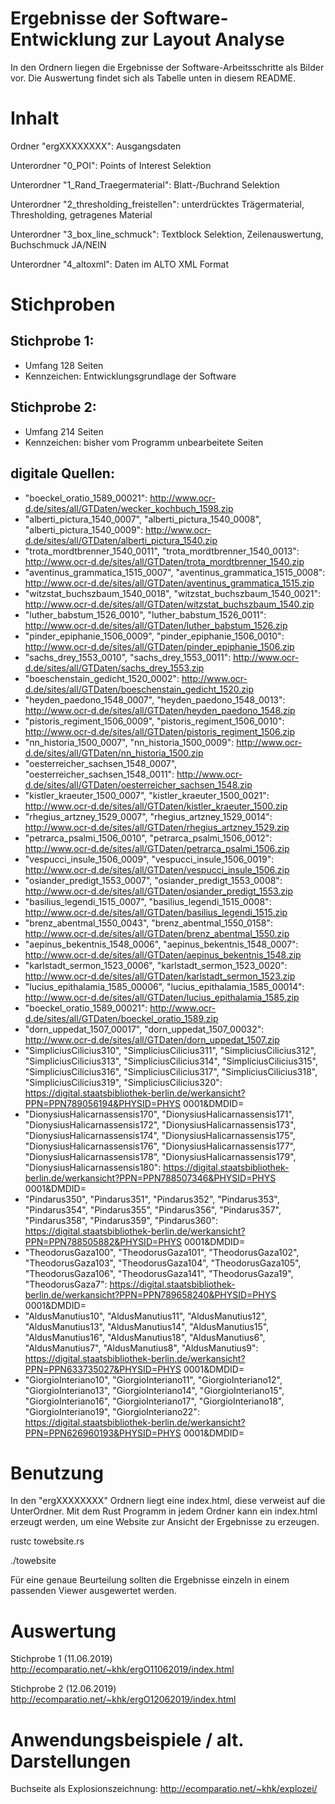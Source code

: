 # Ergebnisse der Software-Entwicklung zur Layout Analyse
In den Ordnern liegen die Ergebnisse der Software-Arbeitsschritte als Bilder vor. Die Auswertung findet sich als Tabelle unten in diesem README.

# Inhalt
Ordner "ergXXXXXXXX": Ausgangsdaten

Unterordner "0_POI": Points of Interest Selektion

Unterordner "1_Rand_Traegermaterial": Blatt-/Buchrand Selektion

Unterordner "2_thresholding_freistellen": unterdrücktes Trägermaterial, Thresholding, getragenes Material

Unterordner "3_box_line_schmuck": Textblock Selektion, Zeilenauswertung, Buchschmuck JA/NEIN

Unterordner "4_altoxml": Daten im ALTO XML Format

# Stichproben

## Stichprobe 1: 
  - Umfang 128 Seiten
  - Kennzeichen: Entwicklungsgrundlage der Software
    
## Stichprobe 2:
  - Umfang 214 Seiten
  - Kennzeichen: bisher vom Programm unbearbeitete Seiten
  
## digitale Quellen:
- "boeckel_oratio_1589_00021": http://www.ocr-d.de/sites/all/GTDaten/wecker_kochbuch_1598.zip
- "alberti_pictura_1540_0007", "alberti_pictura_1540_0008", "alberti_pictura_1540_0009": http://www.ocr-d.de/sites/all/GTDaten/alberti_pictura_1540.zip
- "trota_mordtbrenner_1540_0011", "trota_mordtbrenner_1540_0013": http://www.ocr-d.de/sites/all/GTDaten/trota_mordtbrenner_1540.zip
- "aventinus_grammatica_1515_0007", "aventinus_grammatica_1515_0008": http://www.ocr-d.de/sites/all/GTDaten/aventinus_grammatica_1515.zip
- "witzstat_buchszbaum_1540_0018", "witzstat_buchszbaum_1540_0021": http://www.ocr-d.de/sites/all/GTDaten/witzstat_buchszbaum_1540.zip
- "luther_babstum_1526_0010", "luther_babstum_1526_0011": http://www.ocr-d.de/sites/all/GTDaten/luther_babstum_1526.zip
- "pinder_epiphanie_1506_0009", "pinder_epiphanie_1506_0010": http://www.ocr-d.de/sites/all/GTDaten/pinder_epiphanie_1506.zip
- "sachs_drey_1553_0010", "sachs_drey_1553_0011": http://www.ocr-d.de/sites/all/GTDaten/sachs_drey_1553.zip
- "boeschenstain_gedicht_1520_0002": http://www.ocr-d.de/sites/all/GTDaten/boeschenstain_gedicht_1520.zip
- "heyden_paedono_1548_0007", "heyden_paedono_1548_0013": http://www.ocr-d.de/sites/all/GTDaten/heyden_paedono_1548.zip
- "pistoris_regiment_1506_0009", "pistoris_regiment_1506_0010": http://www.ocr-d.de/sites/all/GTDaten/pistoris_regiment_1506.zip
- "nn_historia_1500_0007", "nn_historia_1500_0009": http://www.ocr-d.de/sites/all/GTDaten/nn_historia_1500.zip
- "oesterreicher_sachsen_1548_0007", "oesterreicher_sachsen_1548_0011": http://www.ocr-d.de/sites/all/GTDaten/oesterreicher_sachsen_1548.zip
- "kistler_kraeuter_1500_0007", "kistler_kraeuter_1500_0021": http://www.ocr-d.de/sites/all/GTDaten/kistler_kraeuter_1500.zip
- "rhegius_artzney_1529_0007", "rhegius_artzney_1529_0014": http://www.ocr-d.de/sites/all/GTDaten/rhegius_artzney_1529.zip
- "petrarca_psalmi_1506_0010", "petrarca_psalmi_1506_0012": http://www.ocr-d.de/sites/all/GTDaten/petrarca_psalmi_1506.zip
- "vespucci_insule_1506_0009", "vespucci_insule_1506_0019": http://www.ocr-d.de/sites/all/GTDaten/vespucci_insule_1506.zip
- "osiander_predigt_1553_0007", "osiander_predigt_1553_0008": http://www.ocr-d.de/sites/all/GTDaten/osiander_predigt_1553.zip
- "basilius_legendi_1515_0007", "basilius_legendi_1515_0008": http://www.ocr-d.de/sites/all/GTDaten/basilius_legendi_1515.zip
- "brenz_abentmal_1550_0043", "brenz_abentmal_1550_0158": http://www.ocr-d.de/sites/all/GTDaten/brenz_abentmal_1550.zip
- "aepinus_bekentnis_1548_0006", "aepinus_bekentnis_1548_0007": http://www.ocr-d.de/sites/all/GTDaten/aepinus_bekentnis_1548.zip
- "karlstadt_sermon_1523_0006", "karlstadt_sermon_1523_0020": http://www.ocr-d.de/sites/all/GTDaten/karlstadt_sermon_1523.zip
- "lucius_epithalamia_1585_00006", "lucius_epithalamia_1585_00014": http://www.ocr-d.de/sites/all/GTDaten/lucius_epithalamia_1585.zip
- "boeckel_oratio_1589_00021": http://www.ocr-d.de/sites/all/GTDaten/boeckel_oratio_1589.zip
- "dorn_uppedat_1507_00017", "dorn_uppedat_1507_00032": http://www.ocr-d.de/sites/all/GTDaten/dorn_uppedat_1507.zip
- "SimpliciusCilicius310", "SimpliciusCilicius311", "SimpliciusCilicius312", "SimpliciusCilicius313", "SimpliciusCilicius314", "SimpliciusCilicius315", "SimpliciusCilicius316", "SimpliciusCilicius317", "SimpliciusCilicius318", "SimpliciusCilicius319", "SimpliciusCilicius320": https://digital.staatsbibliothek-berlin.de/werkansicht?PPN=PPN789056194&PHYSID=PHYS 0001&DMDID=
- "DionysiusHalicarnassensis170", "DionysiusHalicarnassensis171", "DionysiusHalicarnassensis172", "DionysiusHalicarnassensis173", "DionysiusHalicarnassensis174", "DionysiusHalicarnassensis175", "DionysiusHalicarnassensis176", "DionysiusHalicarnassensis177", "DionysiusHalicarnassensis178", "DionysiusHalicarnassensis179", "DionysiusHalicarnassensis180": https://digital.staatsbibliothek-berlin.de/werkansicht?PPN=PPN788507346&PHYSID=PHYS 0001&DMDID=
- "Pindarus350", "Pindarus351", "Pindarus352", "Pindarus353", "Pindarus354", "Pindarus355", "Pindarus356", "Pindarus357", "Pindarus358", "Pindarus359", "Pindarus360": https://digital.staatsbibliothek-berlin.de/werkansicht?PPN=PPN788505882&PHYSID=PHYS 0001&DMDID=
- "TheodorusGaza100", "TheodorusGaza101", "TheodorusGaza102", "TheodorusGaza103", "TheodorusGaza104", "TheodorusGaza105", "TheodorusGaza106", "TheodorusGaza141", "TheodorusGaza19", "TheodorusGaza7": https://digital.staatsbibliothek-berlin.de/werkansicht?PPN=PPN789658240&PHYSID=PHYS 0001&DMDID=
- "AldusManutius10", "AldusManutius11", "AldusManutius12", "AldusManutius13", "AldusManutius14", "AldusManutius15", "AldusManutius16", "AldusManutius18", "AldusManutius6", "AldusManutius7", "AldusManutius8", "AldusManutius9": https://digital.staatsbibliothek-berlin.de/werkansicht?PPN=PPN633735027&PHYSID=PHYS 0001&DMDID=
- "GiorgioInteriano10", "GiorgioInteriano11", "GiorgioInteriano12", "GiorgioInteriano13", "GiorgioInteriano14", "GiorgioInteriano15", "GiorgioInteriano16", "GiorgioInteriano17", "GiorgioInteriano18", "GiorgioInteriano19", "GiorgioInteriano22": https://digital.staatsbibliothek-berlin.de/werkansicht?PPN=PPN626960193&PHYSID=PHYS 0001&DMDID=

# Benutzung
In den "ergXXXXXXXX" Ordnern liegt eine index.html, diese verweist auf die UnterOrdner. Mit dem Rust Programm in jedem Ordner kann ein index.html erzeugt werden, um eine Website zur Ansicht der Ergebnisse zu erzeugen.

rustc towebsite.rs

./towebsite

Für eine genaue Beurteilung sollten die Ergebnisse einzeln in einem passenden Viewer ausgewertet werden.

# Auswertung

Stichprobe 1 (11.06.2019) http://ecomparatio.net/~khk/ergO11062019/index.html

Stichprobe 2 (12.06.2019) http://ecomparatio.net/~khk/ergO12062019/index.html

# Anwendungsbeispiele / alt. Darstellungen

Buchseite als Explosionszeichnung: http://ecomparatio.net/~khk/explozei/




